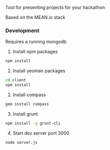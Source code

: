 Tool for presenting projects for your hackathon

Based on the MEAN.io stack

### Development
Requires a running mongodb

1. Install npm packages
```bash
npm install
```

2. Install yeoman packages
```bash
cd client
npm install
```

2. Install compass
```bash
gem install compass
```

3. Install grunt
```bash
npm install -g grunt-cli
```

4. Start dev server port 3000
```bash
node server.js
```
